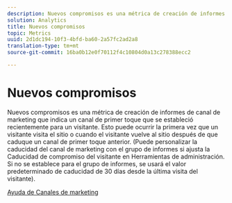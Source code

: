 ```yaml
---
description: Nuevos compromisos es una métrica de creación de informes de canal de marketing que indica un canal de primer toque que se estableció recientemente para un visitante. Esto puede ocurrir la primera vez que un visitante visita el sitio o cuando el visitante vuelve al sitio después de que caduque un canal de primer toque anterior. (Puede personalizar la caducidad del canal de marketing con el grupo de informes si ajusta la Caducidad de compromiso del visitante en Herramientas de administración. Si no se establece para el grupo de informes, se usará el valor predeterminado de caducidad de 30 días desde la última visita del visitante).
solution: Analytics
title: Nuevos compromisos
topic: Metrics
uuid: 2d1dc194-10f3-4bfd-ba60-2a57fc2ad2a8
translation-type: tm+mt
source-git-commit: 16ba0b12e0f70112f4c10804d0a13c278388ecc2

---
```



# Nuevos compromisos

Nuevos compromisos es una métrica de creación de informes de canal de marketing que indica un canal de primer toque que se estableció recientemente para un visitante. Esto puede ocurrir la primera vez que un visitante visita el sitio o cuando el visitante vuelve al sitio después de que caduque un canal de primer toque anterior. (Puede personalizar la caducidad del canal de marketing con el grupo de informes si ajusta la Caducidad de compromiso del visitante en Herramientas de administración. Si no se establece para el grupo de informes, se usará el valor predeterminado de caducidad de 30 días desde la última visita del visitante).

[Ayuda de Canales de marketing](https://marketing.adobe.com/resources/help/en_US/mchannel/)
